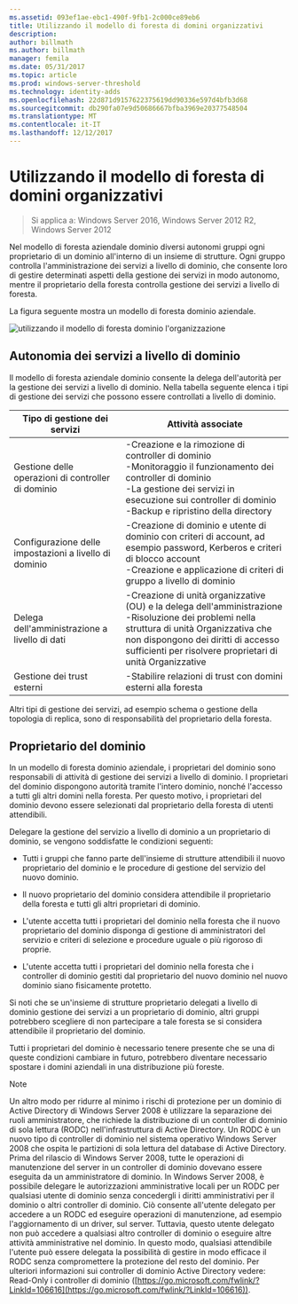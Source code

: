 ```yaml
---
ms.assetid: 093ef1ae-ebc1-490f-9fb1-2c000ce89eb6
title: Utilizzando il modello di foresta di domini organizzativi
description: 
author: billmath
ms.author: billmath
manager: femila
ms.date: 05/31/2017
ms.topic: article
ms.prod: windows-server-threshold
ms.technology: identity-adds
ms.openlocfilehash: 22d871d9157622375619dd90336e597d4bfb3d68
ms.sourcegitcommit: db290fa07e9d50686667bfba3969e20377548504
ms.translationtype: MT
ms.contentlocale: it-IT
ms.lasthandoff: 12/12/2017
---
```

# <a name="using-the-organizational-domain-forest-model"></a>Utilizzando il modello di foresta di domini organizzativi

>Si applica a: Windows Server 2016, Windows Server 2012 R2, Windows Server 2012

Nel modello di foresta aziendale dominio diversi autonomi gruppi ogni proprietario di un dominio all'interno di un insieme di strutture. Ogni gruppo controlla l'amministrazione dei servizi a livello di dominio, che consente loro di gestire determinati aspetti della gestione dei servizi in modo autonomo, mentre il proprietario della foresta controlla gestione dei servizi a livello di foresta.  
  
La figura seguente mostra un modello di foresta dominio aziendale.  
  
![utilizzando il modello di foresta dominio l'organizzazione](../../media/Using-the-Organizational-Domain-Forest-Model/c50a3c6a-b0e4-43ec-ad62-f05d05f0bbd2.gif)  
  
## <a name="domain-level-service-autonomy"></a>Autonomia dei servizi a livello di dominio  
Il modello di foresta aziendale dominio consente la delega dell'autorità per la gestione dei servizi a livello di dominio. Nella tabella seguente elenca i tipi di gestione dei servizi che possono essere controllati a livello di dominio.  
  
|Tipo di gestione dei servizi|Attività associate|  
|------------------------------|--------------------|  
|Gestione delle operazioni di controller di dominio|-Creazione e la rimozione di controller di dominio<br />-Monitoraggio il funzionamento dei controller di dominio<br />-La gestione dei servizi in esecuzione sui controller di dominio<br />-Backup e ripristino della directory|  
|Configurazione delle impostazioni a livello di dominio|-Creazione di dominio e utente di dominio con criteri di account, ad esempio password, Kerberos e criteri di blocco account<br />-Creazione e applicazione di criteri di gruppo a livello di dominio|  
|Delega dell'amministrazione a livello di dati|-Creazione di unità organizzative (OU) e la delega dell'amministrazione<br />-Risoluzione dei problemi nella struttura di unità Organizzativa che non dispongono dei diritti di accesso sufficienti per risolvere proprietari di unità Organizzative|  
|Gestione dei trust esterni|-Stabilire relazioni di trust con domini esterni alla foresta|  
  
Altri tipi di gestione dei servizi, ad esempio schema o gestione della topologia di replica, sono di responsabilità del proprietario della foresta.  
  
## <a name="domain-owner"></a>Proprietario del dominio  
In un modello di foresta dominio aziendale, i proprietari del dominio sono responsabili di attività di gestione dei servizi a livello di dominio. I proprietari del dominio dispongono autorità tramite l'intero dominio, nonché l'accesso a tutti gli altri domini nella foresta. Per questo motivo, i proprietari del dominio devono essere selezionati dal proprietario della foresta di utenti attendibili.  
  
Delegare la gestione del servizio a livello di dominio a un proprietario di dominio, se vengono soddisfatte le condizioni seguenti:  
  
-   Tutti i gruppi che fanno parte dell'insieme di strutture attendibili il nuovo proprietario del dominio e le procedure di gestione del servizio del nuovo dominio.  
  
-   Il nuovo proprietario del dominio considera attendibile il proprietario della foresta e tutti gli altri proprietari di dominio.  
  
-   L'utente accetta tutti i proprietari del dominio nella foresta che il nuovo proprietario del dominio disponga di gestione di amministratori del servizio e criteri di selezione e procedure uguale o più rigoroso di proprie.  
  
-   L'utente accetta tutti i proprietari del dominio nella foresta che i controller di dominio gestiti dal proprietario del nuovo dominio nel nuovo dominio siano fisicamente protetto.  
  
Si noti che se un'insieme di strutture proprietario delegati a livello di dominio gestione dei servizi a un proprietario di dominio, altri gruppi potrebbero scegliere di non partecipare a tale foresta se si considera attendibile il proprietario del dominio.  
  
Tutti i proprietari del dominio è necessario tenere presente che se una di queste condizioni cambiare in futuro, potrebbero diventare necessario spostare i domini aziendali in una distribuzione più foreste.  
  
> [!NOTE]  
> Un altro modo per ridurre al minimo i rischi di protezione per un dominio di Active Directory di Windows Server 2008 è utilizzare la separazione dei ruoli amministratore, che richiede la distribuzione di un controller di dominio di sola lettura (RODC) nell'infrastruttura di Active Directory. Un RODC è un nuovo tipo di controller di dominio nel sistema operativo Windows Server 2008 che ospita le partizioni di sola lettura del database di Active Directory. Prima del rilascio di Windows Server 2008, tutte le operazioni di manutenzione del server in un controller di dominio dovevano essere eseguita da un amministratore di dominio. In Windows Server 2008, è possibile delegare le autorizzazioni amministrative locali per un RODC per qualsiasi utente di dominio senza concedergli i diritti amministrativi per il dominio o altri controller di dominio. Ciò consente all'utente delegato per accedere a un RODC ed eseguire operazioni di manutenzione, ad esempio l'aggiornamento di un driver, sul server. Tuttavia, questo utente delegato non può accedere a qualsiasi altro controller di dominio o eseguire altre attività amministrative nel dominio. In questo modo, qualsiasi attendibile l'utente può essere delegata la possibilità di gestire in modo efficace il RODC senza compromettere la protezione del resto del dominio. Per ulteriori informazioni sui controller di dominio Active Directory vedere: Read-Only i controller di dominio ([https://go.microsoft.com/fwlink/?LinkId=106616](https://go.microsoft.com/fwlink/?LinkId=106616)).  
  


